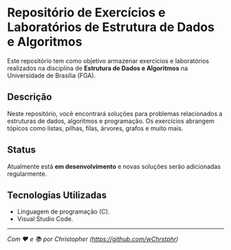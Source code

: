 # Repositório de Exercícios e Laboratórios de Estrutura de Dados e Algoritmos

Este repositório tem como objetivo armazenar exercícios e laboratórios realizados na disciplina de **Estrutura de Dados e Algoritmos** na Universidade de Brasília (FGA).

## Descrição 
Neste repositório, você encontrará soluções para problemas relacionados a estruturas de dados, algoritmos e programação. Os exercícios abrangem tópicos como listas, pilhas, filas, árvores, grafos e muito mais.

## Status 
Atualmente está **em desenvolvimento** e novas soluções serão adicionadas regularmente.


## Tecnologias Utilizadas
- Linguagem de programação (C).
- Visual Studio Code.


---

*Com ❤️ e 📚 por Christopher (https://github.com/wChrstphr)*

